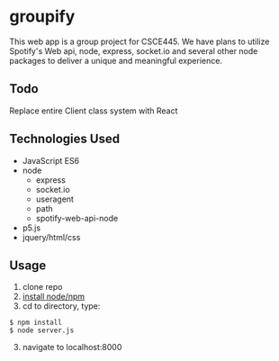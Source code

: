 # groupify
This web app is a group project for CSCE445. We have plans to utilize Spotify's Web api, node, express, socket.io and several other node packages to deliver a unique and meaningful experience.

## Todo
Replace entire Client class system with React

## Technologies Used
* JavaScript ES6
* node
  * express
  * socket.io
  * useragent
  * path
  * spotify-web-api-node
* p5.js
* jquery/html/css

## Usage
1. clone repo
2. [install node/npm](https://nodejs.org/en/download/)
3. cd to directory, type:
```
$ npm install
$ node server.js
```
3. navigate to localhost:8000
